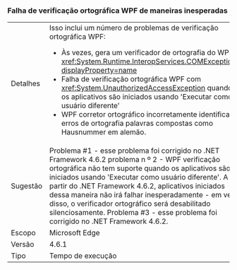 ### <a name="wpf-spell-checking-fails-in-unexpected-ways"></a>Falha de verificação ortográfica WPF de maneiras inesperadas

|   |   |
|---|---|
|Detalhes|Isso inclui um número de problemas de verificação ortográfica WPF:<ul><li>Às vezes, gera um verificador de ortografia do WPF <xref:System.Runtime.InteropServices.COMException?displayProperty=name></li><li>Falha de verificação ortográfica WPF com <xref:System.UnauthorizedAccessException> quando os aplicativos são iniciados usando 'Executar como usuário diferente'</li><li>WPF corretor ortográfico incorretamente identifica erros de ortografia palavras compostas como Hausnummer em alemão.</li></ul>|
|Sugestão|Problema #1 - esse problema foi corrigido no .NET Framework 4.6.2 problema n º 2 - WPF verificação ortográfica não tem suporte quando os aplicativos são iniciados usando 'Executar como usuário diferente'. A partir do .NET Framework 4.6.2, aplicativos iniciados dessa maneira não irá falhar inesperadamente - em vez disso, o verificador ortográfico será desabilitado silenciosamente. Problema #3 - esse problema foi corrigido no .NET Framework 4.6.2.|
|Escopo|Microsoft Edge|
|Versão|4.6.1|
|Tipo|Tempo de execução|

